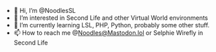 - 👋 Hi, I’m @NoodlesSL
- 👀 I’m interested in Second Life and other Virtual World environments
- 🌱 I’m currently learning LSL, PHP, Python, probably some other stuff.
- 📫 How to reach me @Noodles@Mastodon.lol or Selphie Wirefly in Second Life

<!---
NoodlesSL/NoodlesSL is a ✨ special ✨ repository because its `README.md` (this file) appears on your GitHub profile.
You can click the Preview link to take a look at your changes.
--->
